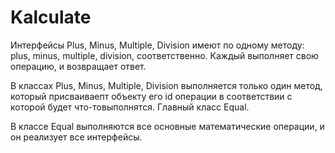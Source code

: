 # Kalculate
Интерфейсы Plus, Minus, Multiple, Division имеют по одному методу: plus, minus, multiple, division, соответственно.
Каждый выполняет свою операцию, и возвращает ответ.

В классах Plus, Minus, Multiple, Division выполняется только один метод, который присваиваепт объекту его id операции в соответствии с которой будет что-товыполнятся.
Главный класс Equal.

В классе Equal выполняются все основные математические операции, и он реализует все интерфейсы.
